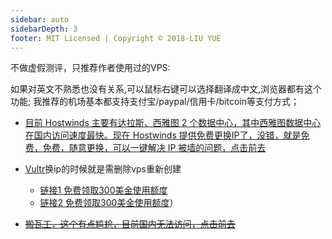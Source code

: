 ```yaml
---
sidebar: auto
sidebarDepth: 3
footer: MIT Licensed | Copyright © 2018-LIU YUE
---
```



不做虚假测评，只推荐作者使用过的VPS:

如果对英文不熟悉也没有关系,可以鼠标右键可以选择翻译成中文,浏览器都有这个功能;
我推荐的机场基本都支持支付宝/paypal/信用卡/bitcoin等支付方式；

+ [目前 Hostwinds 主要有达拉斯、西雅图 2 个数据中心，其中西雅图数据中心在国内访问速度最快。现在 Hostwinds 提供免费更换IP了，没错，就是免费，免费，随意更换，可以一键解决 IP 被墙的问题，点击前去](https://www.hostwinds.com/17007.html)

+ [Vultr](https://www.vultr.com/?ref=7398935)换ip的时候就是需删除vps重新创建
  - [链接1 免费领取300美金使用额度](https://www.vultr.com/?ref=9359723)
  - [链接2 免费领取300美金使用额度](https://www.vultr.com/?ref=8972472-8H)）

+ ~~[搬瓦工，这个有点尴尬，目前国内无法访问，点击前去](https://bandwagonhost.com/aff.php?aff=58544)~~